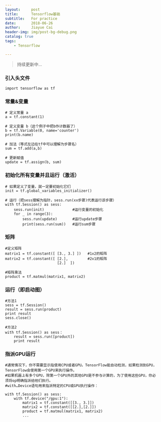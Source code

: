 ```yaml
---
layout:     post
title:      Tensorflow基础
subtitle:   For practice
date:       2018-06-26
author:     Jiayue Cai
header-img: img/post-bg-debug.png
catalog: true
tags:
    - Tensorflow

---
```



>持续更新中... 

### 引入头文件 

	import tensorflow as tf

### 常量&变量 

	# 定义常量 a
    a = tf.constant(1)
	
	# 定义变量 b（这个例子中把b作计数器了）
	b = tf.Variable(0, name='counter')
	print(b.name)
	
	# 加法（等式左边在tf中可以理解为步骤名）
	sum = tf.add(a,b)
	
	# 更新赋值
	update = tf.assign(b, sum)

	
### 初始化所有变量并且运行（激活）

	# 如果定义了变量，就一定要初始化它们
	init = tf.global_variables_initializer() 
	
	# 运行（把sess理解为指针，sess.run(xx步骤)代表运行该步骤）
	with tf.Session() as sess:
		sess.run(init)             #运行变量的初始化
		for _ in range(3):
			sess.run(update)       #运行update步骤
			print(sess.run(sum))   #运行sum步骤
	
	
### 矩阵
	
	#定义矩阵
	matrix1 = tf.constant([ [3., 3.] ])   #1x2的矩阵
	matrix2 = tf.constant([ [2.],         #2x1的矩阵
	                        [2.]  ])
	
	#矩阵乘法
	product = tf.matmul(matrix1, matrix2)
	
### 运行（即启动图）

	#方法1
    sess = tf.Session()
	result = sess.run(product)
	print result
	sess.close()
	
	#方法2
	with tf.Session() as sess：
		result = sess.run([product])
		print result

### 指派GPU运行
    
	#通常情况下，你不需要显示指使用CPU或者GPU。TensorFlow能自动检测，如果检测到GPU，TensorFlow会使用第一个GPU来执行操作。
	#如果机器上有多个GPU，除第一个GPU外的其他GPU是不参与计算的，为了使用这些GPU，你必须将op明确指派给他们执行。
	#with…Device语句用来指派特定的CPU或GPU执行操作：
	
	with tf.Session() as sess:
		with tf.device("/gpu:1"):
			matrix1 = tf.constant([[3., 3.]])
			matrix2 = tf.constant([[2.],[2.]])
			product = tf.matmul(matrix1, matrix2)
			...